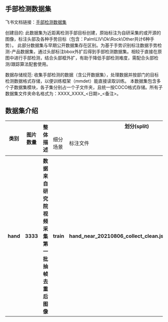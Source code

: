 
## 手部检测数据集
飞书文档链接：[手部检测数据集 ](https://arashivision.feishu.cn/wiki/wikcnJ32KL7tsCI46xK1t6lpX1F)  


创建目的: 此数据集为近距离检测手部目标创建，原始标注为自研采集的或开源的图像，标注头部及各种手势目标（包含：Palm\L\V\Ok\Rock\Other共计6种手势）。
此部分数据集与早期公开数据集存在区别。为基于手势识别标注数据手势检测-产品数据集，通过头部标注bbox外扩后得到手部检测数据集。相较于直接在原图中进行手部检测，结合头部框外扩，有助于降低手部检测难度，需配合头部检测/跟踪算法配套使用。

数据存储规范: 收集手部检测的数据（含公开数据集），处理数据并按部门的目标检测数据格式存储，以便训练框架（mmdet）能直接读取训练。
本数据集包含多个子数据集模块，各子集分别占一个子文件夹，且统一按COCO格式存储。所有子数据集文件夹命名格式为：XXXX_XXXX_<日期>_<备注>。

## 数据集介绍

<table>
    <tr>
        <th rowspan="2"> 类别 </th> 
        <th rowspan="2"> 图片数量 </th> 
        <th rowspan="2"> 整体描述 </th> 
        <th colspan="5"> 划分(split) </th>  
    </tr>
    <tr> 
        <td> 细分场景 </td>
        <td> 标注文件 </td>
        <td> 图片数量 </td>
        <td> 检测框数量 </td>
        <td> 细分描述 </td>
    </tr>
    <tr> 
        <th> hand  </th>  
        <th> 3333 </th> 
        <th> 数据来自研究院视频采集 第一批抽帧去重后图像   </th> 
        <th> train  </th> 
        <th> hand_near_20210806_collect_clean.json  </th>  
        <th> 2466 </th> 
        <th> 3931 </th> 
        <th>  清洗掉误标注、不合理等  </th>   
    </tr>
</table>
